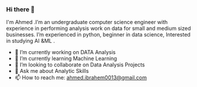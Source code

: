 ### Hi there 👋

<!--
**Ahmedibrahem123/Ahmedibrahem123** is a ✨ _special_ ✨ repository because its `README.md` (this file) appears on your GitHub profile.
-->
I'm Ahmed .I’m an undergraduate computer science engineer with experience in performing analysis work on data for small and medium sized businesses. I’m experienced in python, beginner in data science, Interested in studying AI &ML .

- 🔭 I’m currently working on DATA Analysis
- 🌱 I’m currently learning Machine Learning
- 👯 I’m looking to collaborate on Data Analysis Projects
- 💬 Ask me about Analytic Skills
- 📫 How to reach me: ahmed.ibrahem0013@gmail.com

